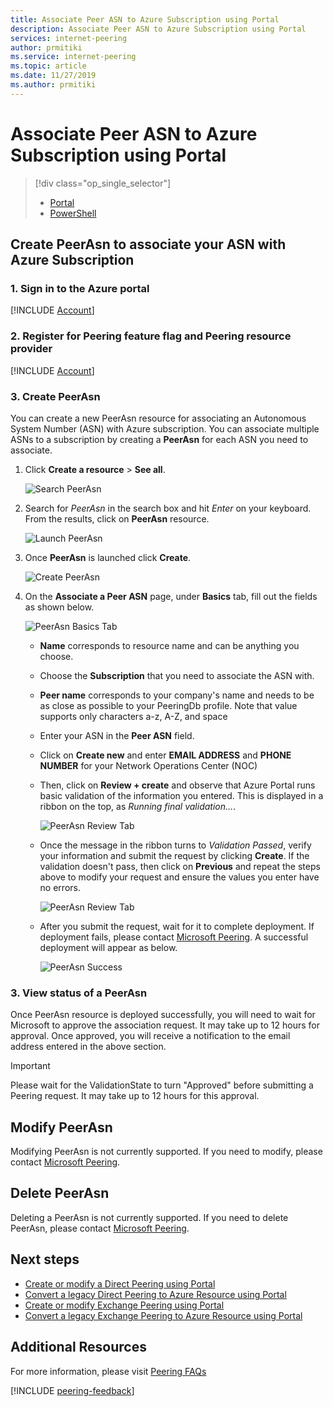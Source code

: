 ```yaml
---
title: Associate Peer ASN to Azure Subscription using Portal
description: Associate Peer ASN to Azure Subscription using Portal
services: internet-peering
author: prmitiki
ms.service: internet-peering
ms.topic: article
ms.date: 11/27/2019
ms.author: prmitiki
---
```


# Associate Peer ASN to Azure Subscription using Portal
> [!div class="op_single_selector"]
> * [Portal](peering-subscription-registration-portal.md)
> * [PowerShell](peering-subscription-registration.md)
>

## Create PeerAsn to associate your ASN with Azure Subscription

### 1. Sign in to the Azure portal
[!INCLUDE [Account](./includes/peering-account-portal.md)]

### 2. Register for Peering feature flag and Peering resource provider
[!INCLUDE [Account](./includes/peering-flag-portal.md)]

### 3. Create PeerAsn
You can create a new PeerAsn resource for associating an Autonomous System Number (ASN) with Azure subscription. You can associate multiple ASNs to a subscription by creating a **PeerAsn** for each ASN you need to associate.

1. Click **Create a resource** > **See all**.

    ![Search PeerAsn](./media/PeerAsn_seeAll.png)

1. Search for *PeerAsn* in the search box and hit *Enter* on your keyboard. From the results, click on **PeerAsn** resource.

    ![Launch PeerAsn](./media/PeerAsn_launch.png)

1. Once **PeerAsn** is launched click **Create**.

    ![Create PeerAsn](./media/PeerAsn_create.png)

1. On the **Associate a Peer ASN** page, under **Basics** tab, fill out the fields as shown below.

    ![PeerAsn Basics Tab](./media/PeerAsn_basics_tab.png)

    * **Name** corresponds to resource name and can be anything you choose.  
    * Choose the **Subscription** that you need to associate the ASN with.
    * **Peer name** corresponds to your company's name and needs to be as close as possible to your PeeringDb profile. Note that value supports only characters a-z, A-Z, and space
    * Enter your ASN in the **Peer ASN** field.
    * Click on **Create new** and enter **EMAIL ADDRESS** and **PHONE NUMBER** for your Network Operations Center (NOC)
    * Then, click on **Review + create** and observe that Azure Portal runs basic validation of the information you entered. This is displayed in a ribbon on the top, as *Running final validation...*.

        ![PeerAsn Review Tab](./media/PeerAsn_review_tab_validation.png)

    * Once the message in the ribbon turns to *Validation Passed*, verify your information and submit the request by clicking **Create**. If the validation doesn't pass, then click on **Previous** and repeat the steps above to modify your request and ensure the values you enter have no errors.

        ![PeerAsn Review Tab](./media/PeerAsn_review_tab.png)

    * After you submit the request, wait for it to complete deployment. If deployment fails, please contact [Microsoft Peering](mailto:peering@microsoft.com). A successful deployment will appear as below.

        ![PeerAsn Success](./media/PeerAsn_success.png)

### 3. View status of a PeerAsn
Once PeerAsn resource is deployed successfully, you will need to wait for Microsoft to approve the association request. It may take up to 12 hours for approval. Once approved, you will receive a notification to the email address entered in the above section.

> [!IMPORTANT]
> Please wait for the ValidationState to turn "Approved" before submitting a Peering request. It may take up to 12 hours for this approval.

## Modify PeerAsn
Modifying PeerAsn is not currently supported. If you need to modify, please contact [Microsoft Peering](mailto:peering@microsoft.com).

## Delete PeerAsn
Deleting a PeerAsn is not currently supported. If you need to delete PeerAsn, please contact [Microsoft Peering](mailto:peering@microsoft.com).

## Next steps

* [Create or modify a Direct Peering using Portal](peering-howto-directpeering-arm-portal.md)
* [Convert a legacy Direct Peering to Azure Resource using Portal](peering-howto-legacydirect-arm-portal.md)
* [Create or modify Exchange Peering using Portal](peering-howto-exchangepeering-arm-portal.md)
* [Convert a legacy Exchange Peering to Azure Resource using Portal](peering-howto-legacyexchange-arm-portal.md)

## Additional Resources

For more information, please visit [Peering FAQs](peering-faqs.md)

[!INCLUDE [peering-feedback](./includes/peering-feedback.md)]
